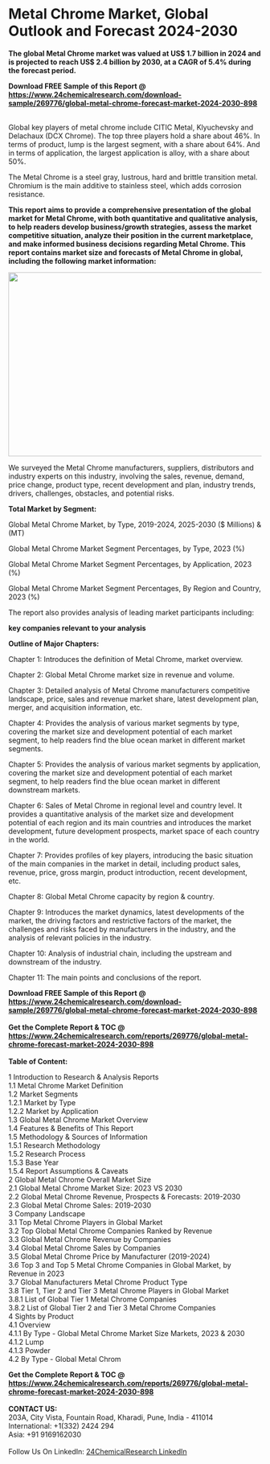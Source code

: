 <h1>Metal Chrome Market, Global Outlook and Forecast 2024-2030</h1><p><strong>The global Metal Chrome market was valued at US$ 1.7 billion in 2024 and is projected to reach US$ 2.4 billion by 2030, at a CAGR of 5.4% during the forecast period.</strong></p><p>
</p><p></p><div><b>Download FREE Sample of this Report @ 
            <a href="https://www.24chemicalresearch.com/download-sample/269776/global-metal-chrome-forecast-market-2024-2030-898">
            https://www.24chemicalresearch.com/download-sample/269776/global-metal-chrome-forecast-market-2024-2030-898</a></b></div><br><p>
</p><p></p><p>
</p><p>Global key players of metal chrome include CITIC Metal, Klyuchevsky and Delachaux (DCX Chrome). The top three players hold a share about 46%. In terms of product, lump is the largest segment, with a share about 64%. And in terms of application, the largest application is alloy, with a share about 50%.</p><p>
</p><p>The Metal Chrome is a steel gray, lustrous, hard and brittle transition metal. Chromium is the main additive to stainless steel, which adds corrosion resistance.</p><p>
</p><p><strong>This report aims to provide a comprehensive presentation of the global market for Metal Chrome, with both quantitative and qualitative analysis, to help readers develop business/growth strategies, assess the market competitive situation, analyze their position in the current marketplace, and make informed business decisions regarding Metal Chrome. This report contains market size and forecasts of Metal Chrome in global, including the following market information:</strong></p><p>
</p><p>
</p><p><img alt="" src="https://24chemicalresearch.com/assets/report-images/MetalChromeMarket.png" style="height:366px; width:731px"></p><p>
</p><p>We surveyed the Metal Chrome manufacturers, suppliers, distributors and industry experts on this industry, involving the sales, revenue, demand, price change, product type, recent development and plan, industry trends, drivers, challenges, obstacles, and potential risks.</p><p>
</p><p><strong>Total Market by Segment:</strong></p><p>
Global Metal Chrome Market, by Type, 2019-2024, 2025-2030 ($ Millions) &amp; (MT)</p><p>
Global Metal Chrome Market Segment Percentages, by Type, 2023 (%)</p><p>
</p><p>
Global Metal Chrome Market Segment Percentages, by Application, 2023 (%)</p><p>
</p><p>
Global Metal Chrome Market Segment Percentages, By Region and Country, 2023 (%)</p><p>
</p><p>
The report also provides analysis of leading market participants including:</p><p>
</p><p>
</p><p>
<strong>key companies relevant to your analysis</strong>
<strong> </strong></p><p>
</p><p><strong>Outline of Major Chapters:</strong></p><p>
Chapter 1: Introduces the definition of Metal Chrome, market overview.</p><p>
Chapter 2: Global Metal Chrome market size in revenue and volume.</p><p>
Chapter 3: Detailed analysis of Metal Chrome manufacturers competitive landscape, price, sales and revenue market share, latest development plan, merger, and acquisition information, etc.</p><p>
Chapter 4: Provides the analysis of various market segments by type, covering the market size and development potential of each market segment, to help readers find the blue ocean market in different market segments.</p><p>
Chapter 5: Provides the analysis of various market segments by application, covering the market size and development potential of each market segment, to help readers find the blue ocean market in different downstream markets.</p><p>
Chapter 6: Sales of Metal Chrome in regional level and country level. It provides a quantitative analysis of the market size and development potential of each region and its main countries and introduces the market development, future development prospects, market space of each country in the world.</p><p>
Chapter 7: Provides profiles of key players, introducing the basic situation of the main companies in the market in detail, including product sales, revenue, price, gross margin, product introduction, recent development, etc.</p><p>
Chapter 8: Global Metal Chrome capacity by region &amp; country.</p><p>
Chapter 9: Introduces the market dynamics, latest developments of the market, the driving factors and restrictive factors of the market, the challenges and risks faced by manufacturers in the industry, and the analysis of relevant policies in the industry.</p><p>
Chapter 10: Analysis of industrial chain, including the upstream and downstream of the industry.</p><p>
Chapter 11: The main points and conclusions of the report.</p><div><b>Download FREE Sample of this Report @ 
            <a href="https://www.24chemicalresearch.com/download-sample/269776/global-metal-chrome-forecast-market-2024-2030-898">
            https://www.24chemicalresearch.com/download-sample/269776/global-metal-chrome-forecast-market-2024-2030-898</a></b></div><br><div><b>Get the Complete Report & TOC @ 
            <a href="https://www.24chemicalresearch.com/reports/269776/global-metal-chrome-forecast-market-2024-2030-898">
            https://www.24chemicalresearch.com/reports/269776/global-metal-chrome-forecast-market-2024-2030-898</a></b></div><br>
            <b>Table of Content:</b><p>1 Introduction to Research & Analysis Reports<br />
    1.1 Metal Chrome Market Definition<br />
    1.2 Market Segments<br />
        1.2.1 Market by Type<br />
        1.2.2 Market by Application<br />
    1.3 Global Metal Chrome Market Overview<br />
    1.4 Features & Benefits of This Report<br />
    1.5 Methodology & Sources of Information<br />
        1.5.1 Research Methodology<br />
        1.5.2 Research Process<br />
        1.5.3 Base Year<br />
        1.5.4 Report Assumptions & Caveats<br />
2 Global Metal Chrome Overall Market Size<br />
    2.1 Global Metal Chrome Market Size: 2023 VS 2030<br />
    2.2 Global Metal Chrome Revenue, Prospects & Forecasts: 2019-2030<br />
    2.3 Global Metal Chrome Sales: 2019-2030<br />
3 Company Landscape<br />
    3.1 Top Metal Chrome Players in Global Market<br />
    3.2 Top Global Metal Chrome Companies Ranked by Revenue<br />
    3.3 Global Metal Chrome Revenue by Companies<br />
    3.4 Global Metal Chrome Sales by Companies<br />
    3.5 Global Metal Chrome Price by Manufacturer (2019-2024)<br />
    3.6 Top 3 and Top 5 Metal Chrome Companies in Global Market, by Revenue in 2023<br />
    3.7 Global Manufacturers Metal Chrome Product Type<br />
    3.8 Tier 1, Tier 2 and Tier 3 Metal Chrome Players in Global Market<br />
        3.8.1 List of Global Tier 1 Metal Chrome Companies<br />
        3.8.2 List of Global Tier 2 and Tier 3 Metal Chrome Companies<br />
4 Sights by Product<br />
    4.1 Overview<br />
        4.1.1 By Type - Global Metal Chrome Market Size Markets, 2023 & 2030<br />
        4.1.2 Lump<br />
        4.1.3 Powder<br />
    4.2 By Type - Global Metal Chrom</p><div><b>Get the Complete Report & TOC @ 
            <a href="https://www.24chemicalresearch.com/reports/269776/global-metal-chrome-forecast-market-2024-2030-898">
            https://www.24chemicalresearch.com/reports/269776/global-metal-chrome-forecast-market-2024-2030-898</a></b></div><br><b>CONTACT US:</b><br>
            203A, City Vista, Fountain Road, Kharadi, Pune, India - 411014<br>
            International: +1(332) 2424 294<br>
            Asia: +91 9169162030 <br><br>
            Follow Us On LinkedIn: <a href="https://www.linkedin.com/company/24chemicalresearch/">24ChemicalResearch LinkedIn</a>